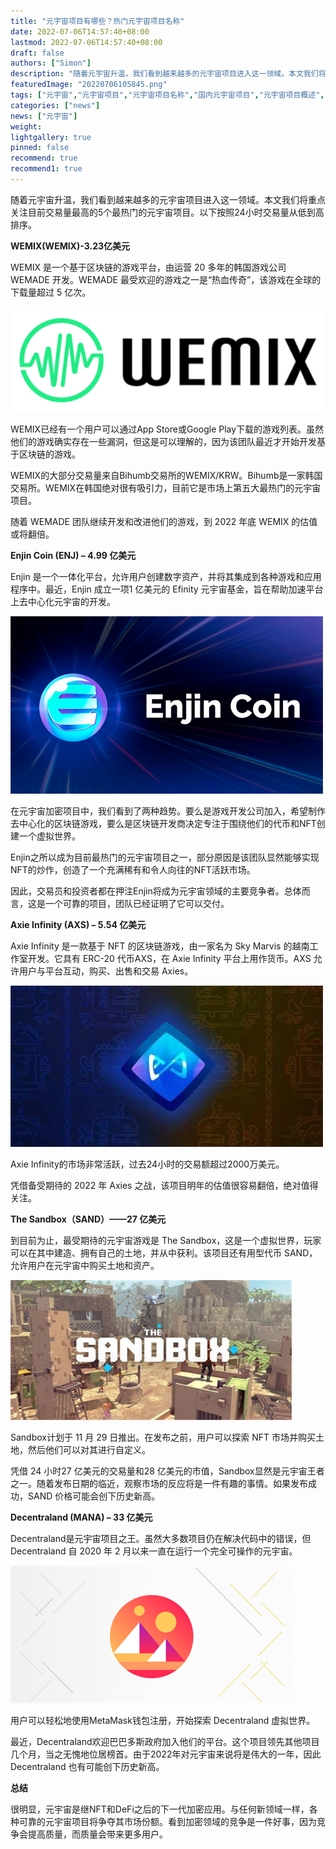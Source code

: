 ```yaml
---
title: "元宇宙项目有哪些？热门元宇宙项目名称"
date: 2022-07-06T14:57:40+08:00
lastmod: 2022-07-06T14:57:40+08:00
draft: false
authors: ["Simon"]
description: "随着元宇宙升温，我们看到越来越多的元宇宙项目进入这一领域。本文我们将重点关注目前交易量最高的5个最热门的元宇宙项目。以下按照24小时交易量从低到高排序。"
featuredImage: "20220706105845.png"
tags: ["元宇宙","元宇宙项目","元宇宙项目名称","国内元宇宙项目","元宇宙项目概述","NFT的元宇宙项目"]
categories: ["news"]
news: ["元宇宙"]
weight: 
lightgallery: true
pinned: false
recommend: true
recommend1: true
---
```


随着元宇宙升温，我们看到越来越多的元宇宙项目进入这一领域。本文我们将重点关注目前交易量最高的5个最热门的元宇宙项目。以下按照24小时交易量从低到高排序。

**WEMIX(WEMIX)-3.23亿美元**

WEMIX 是一个基于区块链的游戏平台，由运营 20 多年的韩国游戏公司 WEMADE 开发。WEMADE 最受欢迎的游戏之一是“热血传奇”，该游戏在全球的下载量超过 5 亿次。

![配图](20220706105833.png)

WEMIX已经有一个用户可以通过App Store或Google Play下载的游戏列表。虽然他们的游戏确实存在一些漏洞，但这是可以理解的，因为该团队最近才开始开发基于区块链的游戏。

WEMIX的大部分交易量来自Bihumb交易所的WEMIX/KRW。Bihumb是一家韩国交易所。WEMIX在韩国绝对很有吸引力，目前它是市场上第五大最热门的元宇宙项目。

随着 WEMADE 团队继续开发和改进他们的游戏，到 2022 年底 WEMIX 的估值或将翻倍。

**Enjin Coin (ENJ) – 4.99 亿美元**

Enjin 是一个一体化平台，允许用户创建数字资产，并将其集成到各种游戏和应用程序中。最近，Enjin 成立一项1 亿美元的 Efinity 元宇宙基金，旨在帮助加速平台上去中心化元宇宙的开发。

![配图](20220706105845.png)

在元宇宙加密项目中，我们看到了两种趋势。要么是游戏开发公司加入，希望制作去中心化的区块链游戏，要么是区块链开发商决定专注于围绕他们的代币和NFT创建一个虚拟世界。

Enjin之所以成为目前最热门的元宇宙项目之一，部分原因是该团队显然能够实现NFT的炒作，创造了一个充满稀有和令人向往的NFT活跃市场。

因此，交易员和投资者都在押注Enjin将成为元宇宙领域的主要竞争者。总体而言，这是一个可靠的项目，团队已经证明了它可以交付。

**Axie Infinity (AXS) – 5.54 亿美元**

Axie Infinity 是一款基于 NFT 的区块链游戏，由一家名为 Sky Marvis 的越南工作室开发。它具有 ERC-20 代币AXS，在 Axie Infinity 平台上用作货币。AXS 允许用户与平台互动，购买、出售和交易 Axies。

![配图](20220706105856.png)

Axie Infinity的市场非常活跃，过去24小时的交易额超过2000万美元。

凭借备受期待的 2022 年 Axies 之战，该项目明年的估值很容易翻倍，绝对值得关注。

**The Sandbox（SAND）——27 亿美元**

到目前为止，最受期待的元宇宙游戏是 The Sandbox，这是一个虚拟世界，玩家可以在其中建造、拥有自己的土地，并从中获利。该项目还有用型代币 SAND，允许用户在元宇宙中购买土地和资产。

![配图](0220706105907.png)

Sandbox计划于 11 月 29 日推出。在发布之前，用户可以探索 NFT 市场并购买土地，然后他们可以对其进行自定义。

凭借 24 小时27 亿美元的交易量和28 亿美元的市值，Sandbox显然是元宇宙王者之一。随着发布日期的临近，观察市场的反应将是一件有趣的事情。如果发布成功，SAND 价格可能会创下历史新高。

**Decentraland (MANA) – 33 亿美元**

Decentraland是元宇宙项目之王。虽然大多数项目仍在解决代码中的错误，但 Decentraland 自 2020 年 2 月以来一直在运行一个完全可操作的元宇宙。

![配图](20220706105918.png)

用户可以轻松地使用MetaMask钱包注册，开始探索 Decentraland 虚拟世界。

最近，Decentraland欢迎巴巴多斯政府加入他们的平台。这个项目领先其他项目几个月，当之无愧地位居榜首。由于2022年对元宇宙来说将是伟大的一年，因此 Decentraland 也有可能创下历史新高。

**总结**

很明显，元宇宙是继NFT和DeFi之后的下一代加密应用。与任何新领域一样，各种可靠的元宇宙项目将争夺其市场份额。看到加密领域的竞争是一件好事，因为竞争会提高质量，而质量会带来更多用户。
